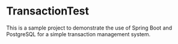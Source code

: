 # TransactionTest
This is a sample project to demonstrate the use of Spring Boot and PostgreSQL for a simple transaction management system.
